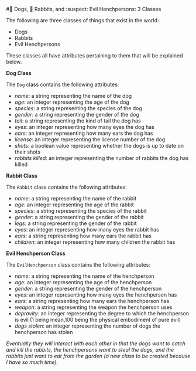#:dog: Dogs, :rabbit: Rabbits, and :suspect: Evil Henchpersons: 3 Classes

The following are three classes of things that exist in the world:

* Dogs  
* Rabbits  
* Evil Henchpersons

These classes all have attributes pertaining to them that will be explained below.

**Dog Class**

The `Dog` class contains the following attributes:

* _name_: a string representing the name of the dog
* _age_: an integer representing the age of the dog
* _species_: a string representing the species of the dog
* _gender_: a string representing the gender of the dog
* _tail_: a string representing the kind of tail the dog has
* _eyes_: an integer representing how many eyes the dog has
* _ears_: an integer representing how many ears the dog has
* _license_: an integer representing the license number of the dog
* _shots_: a boolean value representing whether the dogs is up to date on their shots
* _rabbits killed_: an integer representing the number of rabbits the dog has killed

**Rabbit Class**

The `Rabbit` class contains the following attributes:

* _name_: a string representing the name of the rabbit
* _age_: an integer representing the age of the rabbit
* _species_: a string representing the species of the rabbit
* _gender_: a string representing the gender of the rabbit
* _legs_: a string representing the gender of the rabbit
* _eyes_: an integer representing how many eyes the rabbit has
* _ears_: a string representing how many ears the rabbit has
* _children_: an integer representing how many children the rabbit has

**Evil Henchperson Class**

The `EvilHenchperson` class contains the following attributes:

* _name_: a string representing the name of the henchperson
* _age_: an integer representing the age of the henchperson
* _gender_: a string representing the gender of the henchperson
* _eyes_: an integer representing how many eyes the henchperson has
* _ears_: a string representing how many ears the henchperson has
* _weapon_: a string representing the weapon the henchperson uses
* _depravity_: an integer representing the degree to which the henchperson is evil (1 being mean,100 being the physical embodiment of pure evil)
* _dogs stolen_: an integer representing the number of dogs the henchperson has stolen


*Eventually they will interact with each other in that the dogs want to catch and kill the rabbits, the henchpersons want to steal the dogs, and the rabbits just want to eat from the garden (a new class to be created because I have so much time).*
